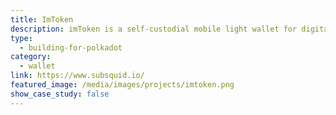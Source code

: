 ```yaml
---
title: ImToken
description: imToken is a self-custodial mobile light wallet for digital asset management. It features DOT and KSM amongst other coins.
type:
  - building-for-polkadot
category:
  - wallet
link: https://www.subsquid.io/
featured_image: /media/images/projects/imtoken.png
show_case_study: false
---
```

